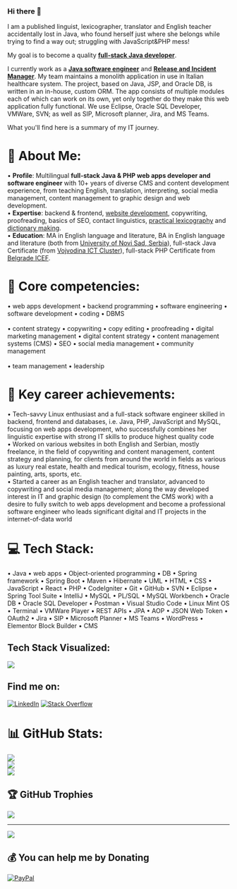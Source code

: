 ### Hi there 👋

I am a published linguist, lexicographer, translator and English teacher accidentally lost in Java, who found herself just where she belongs while trying to find a way out; struggling with JavaScript&PHP mess! 

My goal is to become a quality <b><ins>full-stack Java developer</ins></b>.

I currently work as a <ins><b>Java software engineer</ins></b> and <ins><b>Release and Incident Manager</ins></b>. My team maintains a monolith application in use in Italian healthcare system. The project, based on Java, JSP, and Oracle DB, is written in an in-house, custom ORM. The app consists of multiple modules each of which can work on its own, yet only together do they make this web application fully functional. We use Eclipse, Oracle SQL Developer, VMWare, SVN; as well as SIP, Microsoft planner, Jira, and MS Teams.

What you'll find here is a summary of my IT journey.    

<!--
**bakastrumpf/bakastrumpf** is a ✨ _special_ ✨ repository because its `README.md` (this file) appears on your GitHub profile.

Here are some ideas to get you started:

- 🔭 I’m currently working on ...
- 🌱 I’m currently learning ...
- 👯 I’m looking to collaborate on ...
- 🤔 I’m looking for help with ...
- 💬 Ask me about ...
- 📫 How to reach me: ...
- 😄 Pronouns: ...
- ⚡ Fun fact: ...
-->

# 💫 About Me:
• <strong>Profile</strong>: Multilingual <strong>full-stack Java & PHP web apps developer and software engineer</strong> with 10+ years of diverse CMS and content development experience, from teaching English, translation, interpreting, social media management, content management to graphic design and web development. <br>
• <strong>Expertise</strong>: backend & frontend, <a href='http://steda.ca/'>website development</a>, copywriting, proofreading, basics of SEO, contact linguistics, <a href='https://digitalna.ff.uns.ac.rs/sadrzaj/2023/978-86-6065-802-1'>practical lexicography</a> and <a href='https://digitalna.ff.uns.ac.rs/sadrzaj/2021/978-86-6065-636-2'>dictionary making</a>. <br>
• <strong>Education</strong>: MA in English language and literature, BA in English language and literature (both from <a href='https://www.ff.uns.ac.rs/'>University of Novi Sad, Serbia</a>), full-stack Java Certificate (from <a href='https://vojvodinaictcluster.org/sr/javajuniorprogram/'>Vojvodina ICT Cluster</a>), full-stack PHP Certificate from <a href='https://www.ic.etf.bg.ac.rs/projects/it-retraining/'>Belgrade ICEF</a>.

# 💫 Core competencies:

• web apps development • backend programming • software engineering • software development • coding • DBMS <br><br>
• content strategy • copywriting  • copy editing • proofreading • digital marketing management • digital content strategy • content management systems (CMS) • SEO • social media management • community management <br><br>
• team management • leadership 

# 💫 Key career achievements:

• Tech-savvy Linux enthusiast and a full-stack software engineer skilled in backend, frontend and databases, i.e. Java, PHP, JavaScript and MySQL, focusing on web apps development, who successfully combines her linguistic expertise with strong IT skills to produce highest quality code <br>
• Worked on various websites in both English and Serbian, mostly freelance, in the field of copywriting and content management, content strategy and planning, for clients from around the world in fields as various as luxury real estate, health and medical tourism, ecology, fitness, house painting, arts, sports, etc. <br>
• Started a career as an English teacher and translator, advanced to copywriting and social media management; along the way developed interest in IT and graphic design (to complement the CMS work) with a desire to fully switch to web apps development and become a professional software engineer who leads significant digital and IT projects in the internet-of-data world

# 💻 Tech Stack:

• Java • web apps • Object-oriented programming • DB • Spring framework • Spring Boot • Maven • Hibernate • UML • HTML • CSS • JavaScript • React • PHP • CodeIgniter • Git • GitHub • SVN • Eclipse • Spring Tool Suite • IntelliJ • MySQL • PL/SQL • MySQL Workbench • Oracle DB • Oracle SQL Developer • Postman • Visual Studio Code • Linux Mint OS • Terminal • VMWare Player • REST APIs • JPA • AOP • JSON Web Token • OAuth2 • Jira • SIP • Microsoft Planner • MS Teams • WordPress • Elementor Block Builder • CMS

<!--
![CSS3](https://img.shields.io/badge/css3-%231572B6.svg?style=plastic&logo=css3&logoColor=white) ![HTML5](https://img.shields.io/badge/html5-%23E34F26.svg?style=plastic&logo=html5&logoColor=white) ![Java](https://img.shields.io/badge/java-%23ED8B00.svg?style=plastic&logo=java&logoColor=white) ![JavaScript](https://img.shields.io/badge/javascript-%23323330.svg?style=plastic&logo=javascript&logoColor=%23F7DF1E) ![PHP](https://img.shields.io/badge/php-%23777BB4.svg?style=plastic&logo=php&logoColor=white) ![Bootstrap](https://img.shields.io/badge/bootstrap-%23563D7C.svg?style=plastic&logo=bootstrap&logoColor=white) ![Code-Igniter](https://img.shields.io/badge/CodeIgniter-%23EF4223.svg?style=plastic&logo=codeIgniter&logoColor=white) ![NodeJS](https://img.shields.io/badge/node.js-6DA55F?style=plastic&logo=node.js&logoColor=white) ![NPM](https://img.shields.io/badge/NPM-%23000000.svg?style=plastic&logo=npm&logoColor=white) ![React](https://img.shields.io/badge/react-%2320232a.svg?style=plastic&logo=react&logoColor=%2361DAFB) ![Apache](https://img.shields.io/badge/apache-%23D42029.svg?style=plastic&logo=apache&logoColor=white) ![Apache Maven](https://img.shields.io/badge/Apache%20Maven-C71A36?style=plastic&logo=Apache%20Maven&logoColor=white) ![MariaDB](https://img.shields.io/badge/MariaDB-003545?style=plastic&logo=mariadb&logoColor=white) ![MySQL](https://img.shields.io/badge/mysql-%2300f.svg?style=plastic&logo=mysql&logoColor=white) ![Canva](https://img.shields.io/badge/Canva-%2300C4CC.svg?style=plastic&logo=Canva&logoColor=white) ![Gimp Gnu Image Manipulation Program](https://img.shields.io/badge/Gimp-657D8B?style=plastic&logo=gimp&logoColor=FFFFFF) ![Jira](https://img.shields.io/badge/jira-%230A0FFF.svg?style=plastic&logo=jira&logoColor=white) ![Postman](https://img.shields.io/badge/Postman-FF6C37?style=plastic&logo=postman&logoColor=white)
-->

## Tech Stack Visualized:
<p align="start">
    <img src="https://skillicons.dev/icons?i=java,js,php,spring,react,bootstrap,eclipse,vscode,idea,postman,selenium,gherkin,mysql,linux,html,css,maven,codepen,wordpress,hibernate,github,git,nodejs,linkedin,stackoverflow,codeigniter,cucumber,mariadb,npm,apache,canva,gimp,jira" />
</p>

<!--
## Programming Languages:
<p align="start">
    <img src="https://skillicons.dev/icons?i=java,js,php" />
</p>

## Frameworks:
<p align="start">
    <img src="https://skillicons.dev/icons?i=spring,react,bootstrap,codeigniter" />
</p>

## IDEs:
<p align="start">
    <img src="https://skillicons.dev/icons?i=eclipse,vscode,idea" />
</p>

## Testing:
<p align="start">  
    <img src="https://skillicons.dev/icons?i=postman,selenium,gherkin,cucumber" />
</p>

## Databases:
<p align="start">
    <img src="https://skillicons.dev/icons?i=mysql,mariadb" />
</p>

## OS:
<p align="start">
    <img src="https://skillicons.dev/icons?i=linux" />
</p>

## Other tools:
<p align="start">
    <img src="https://skillicons.dev/icons?i=html,css,maven,codepen,wordpress,hibernate,github,git,nodejs,npm,apache,canva,gimp,jira" />
</p>

# 🌐 Socials:
<p align="start">
    <img src="https://skillicons.dev/icons?i=linkedin,stackoverflow" />
</p>
-->

## Find me on:
[![LinkedIn](https://img.shields.io/badge/LinkedIn-%230077B5.svg?logo=linkedin&logoColor=white)](https://linkedin.com/in/marija-savic-966554135/) [![Stack Overflow](https://img.shields.io/badge/-Stackoverflow-FE7A16?logo=stack-overflow&logoColor=white)](https://stackoverflow.com/users/19721966) 

# 📊 GitHub Stats:
![](https://github-readme-stats.vercel.app/api?username=bakastrumpf&theme=radical&hide_border=false&include_all_commits=true&count_private=true)<br/>
![](https://github-readme-streak-stats.herokuapp.com/?user=bakastrumpf&theme=radical&hide_border=false)<br/>
![](https://github-readme-stats.vercel.app/api/top-langs/?username=bakastrumpf&theme=radical&hide_border=false&include_all_commits=true&count_private=true&layout=compact)

## 🏆 GitHub Trophies
![](https://github-profile-trophy.vercel.app/?username=bakastrumpf&theme=radical&no-frame=false&no-bg=false&margin-w=4)

---
[![](https://visitcount.itsvg.in/api?id=bakastrumpf&icon=2&color=1)](https://visitcount.itsvg.in)

  ## 💰 You can help me by Donating
  [![PayPal](https://img.shields.io/badge/PayPal-00457C?style=for-the-badge&logo=paypal&logoColor=white)](https://paypal.me/marija.savic.sa@gmail.com) 

  
<!-- Proudly created with GPRM ( https://gprm.itsvg.in ) -->
